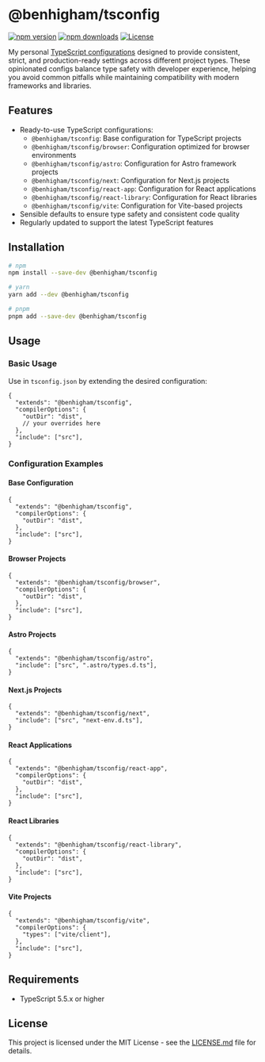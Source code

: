 # @benhigham/tsconfig

[![npm version](https://img.shields.io/npm/v/@benhigham/tsconfig.svg)](https://www.npmjs.com/package/@benhigham/tsconfig)
[![npm downloads](https://img.shields.io/npm/dm/@benhigham/tsconfig.svg)](https://www.npmjs.com/package/@benhigham/tsconfig)
[![License](https://img.shields.io/github/license/benhigham/tsconfig)](LICENSE.md)

My personal [TypeScript configurations](https://www.typescriptlang.org/docs/handbook/tsconfig-json.html) designed to provide consistent, strict, and production-ready settings across different project types. These opinionated configs balance type safety with developer experience, helping you avoid common pitfalls while maintaining compatibility with modern frameworks and libraries.

## Features

- Ready-to-use TypeScript configurations:
  - `@benhigham/tsconfig`: Base configuration for TypeScript projects
  - `@benhigham/tsconfig/browser`: Configuration optimized for browser environments
  - `@benhigham/tsconfig/astro`: Configuration for Astro framework projects
  - `@benhigham/tsconfig/next`: Configuration for Next.js projects
  - `@benhigham/tsconfig/react-app`: Configuration for React applications
  - `@benhigham/tsconfig/react-library`: Configuration for React libraries
  - `@benhigham/tsconfig/vite`: Configuration for Vite-based projects
- Sensible defaults to ensure type safety and consistent code quality
- Regularly updated to support the latest TypeScript features

## Installation

```bash
# npm
npm install --save-dev @benhigham/tsconfig

# yarn
yarn add --dev @benhigham/tsconfig

# pnpm
pnpm add --save-dev @benhigham/tsconfig
```

## Usage

### Basic Usage

Use in `tsconfig.json` by extending the desired configuration:

```jsonc
{
  "extends": "@benhigham/tsconfig",
  "compilerOptions": {
    "outDir": "dist",
    // your overrides here
  },
  "include": ["src"],
}
```

### Configuration Examples

#### Base Configuration

```jsonc
{
  "extends": "@benhigham/tsconfig",
  "compilerOptions": {
    "outDir": "dist",
  },
  "include": ["src"],
}
```

#### Browser Projects

```jsonc
{
  "extends": "@benhigham/tsconfig/browser",
  "compilerOptions": {
    "outDir": "dist",
  },
  "include": ["src"],
}
```

#### Astro Projects

```jsonc
{
  "extends": "@benhigham/tsconfig/astro",
  "include": ["src", ".astro/types.d.ts"],
}
```

#### Next.js Projects

```jsonc
{
  "extends": "@benhigham/tsconfig/next",
  "include": ["src", "next-env.d.ts"],
}
```

#### React Applications

```jsonc
{
  "extends": "@benhigham/tsconfig/react-app",
  "compilerOptions": {
    "outDir": "dist",
  },
  "include": ["src"],
}
```

#### React Libraries

```jsonc
{
  "extends": "@benhigham/tsconfig/react-library",
  "compilerOptions": {
    "outDir": "dist",
  },
  "include": ["src"],
}
```

#### Vite Projects

```jsonc
{
  "extends": "@benhigham/tsconfig/vite",
  "compilerOptions": {
    "types": ["vite/client"],
  },
  "include": ["src"],
}
```

## Requirements

- TypeScript 5.5.x or higher

## License

This project is licensed under the MIT License - see the [LICENSE.md](LICENSE.md) file for details.
